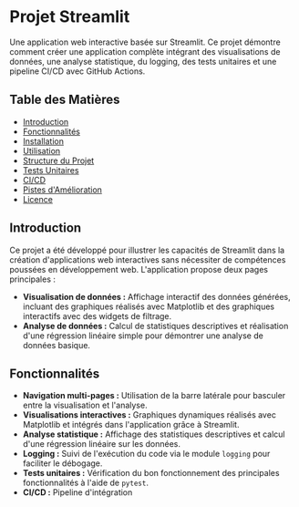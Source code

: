 # Projet Streamlit

Une application web interactive basée sur Streamlit. Ce projet démontre comment créer une application complète intégrant des visualisations de données, une analyse statistique, du logging, des tests unitaires et une pipeline CI/CD avec GitHub Actions.

## Table des Matières
- [Introduction](#introduction)
- [Fonctionnalités](#fonctionnalités)
- [Installation](#installation)
- [Utilisation](#utilisation)
- [Structure du Projet](#structure-du-projet)
- [Tests Unitaires](#tests-unitaires)
- [CI/CD](#cicd)
- [Pistes d'Amélioration](#pistes-damélioration)
- [Licence](#licence)

## Introduction

Ce projet a été développé pour illustrer les capacités de Streamlit dans la création d'applications web interactives sans nécessiter de compétences poussées en développement web. L'application propose deux pages principales :

- **Visualisation de données :** Affichage interactif des données générées, incluant des graphiques réalisés avec Matplotlib et des graphiques interactifs avec des widgets de filtrage.
- **Analyse de données :** Calcul de statistiques descriptives et réalisation d'une régression linéaire simple pour démontrer une analyse de données basique.

## Fonctionnalités

- **Navigation multi-pages :** Utilisation de la barre latérale pour basculer entre la visualisation et l'analyse.
- **Visualisations interactives :** Graphiques dynamiques réalisés avec Matplotlib et intégrés dans l'application grâce à Streamlit.
- **Analyse statistique :** Affichage des statistiques descriptives et calcul d'une régression linéaire sur les données.
- **Logging :** Suivi de l'exécution du code via le module `logging` pour faciliter le débogage.
- **Tests unitaires :** Vérification du bon fonctionnement des principales fonctionnalités à l'aide de `pytest`.
- **CI/CD :** Pipeline d'intégration
